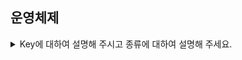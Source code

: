 ## 운영체제

<details>
  <summary>Key에 대하여 설명해 주시고 종류에 대하여 설명해 주세요.</summary>
  <br>

- Key란 데이터베이스에서 검색, 정렬시 tuple을 구분할 수 있는 기준이 되는 Attribute입니다. 종류로는 Tuple을 유일하게 식별하기 위해 사용하는 속성들의 부분 집합의 후보키, 후보키 중 선택한 Main Key인 기본키, 다른 릴레이션의 기본키를 그대로 참조하는 속성의 집합의 외래키 등이 있습니다.
## Candidate Key (후보키)
- Tuple을 유일하게 식별하기 위해 사용하는 속성들의 부분 집합. (기본키로 사용할 수 있는 속성들)

    ### 2가지 조건 만족
    - 유일성 : Key로 하나의 Tuple을 유일하게 식별할 수 있음
    - 최소성 : 꼭 필요한 속성으로만 구성

## Primary Key (기본키)
- 후보키 중 선택한 Main Key

    ### 특징
    - Null 값을 가질 수 없음
    - 동일한 값이 중복될 수 없음

## Alternate Key (대체키)
- 후보키 중 기본키를 제외한 나머지 키 = 보조키


## Super Key (슈퍼키)
- 유일성은 만족하지만, 최소성은 만족하지 못하는 키


## Foreign Key (외래키)
- 다른 릴레이션의 기본키를 그대로 참조하는 속성의 집합

</details>